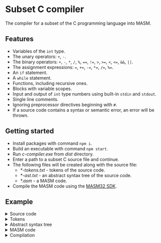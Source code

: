 # Subset C compiler

The compiler for a subset of the C programming language into MASM.

## Features

- Variables of the `int` type.
- The unary operators: `+`, `-`.
- The binary operators: `+`, `-`, `*`, `/`, `%`, `==`, `!=`, `>`, `>=`, `<`, `<=`, `&&`, `||`.
- The assignment expressions: `=`, `+=`, `-=`, `*=`, `/=`, `%=`.
- An `if` statement.
- A `while` statement.
- Functions, including recursive ones.
- Blocks with variable scopes.
- Input and output of `int` type numbers using built-in `stdin` and `stdout`.
- Single line comments.
- Ignoring preprocessor directives beginning with `#`.
- If a source code contains a syntax or semantic error, an error will be thrown.

## Getting started

- Install packages with command `npm i`.
- Build an executable with command `npm start`.
- Run *c-compiler.exe* from *dist* directory.
- Enter a path to a subset C source file and continue.
- The following files will be created along with the source file:
    - _*-tokens.txt_ - tokens of the source code.
    - _*-ast.txt_ - an abstract syntax tree of the source code.
    - _*.asm_ - a MASM code.
- Compile the MASM code using the [MASM32 SDK](https://www.masm32.com).

## Example

<details>
<summary>Source code</summary>

```C
#include <stdio.h>
#define stdout(x) printf("%d\n", x)
#define stdin(x) scanf("%d", &x)


int calculate_recursive_factorial(int n) {
    if (n == 0) return 1;
    return n * calculate_recursive_factorial(n - 1);
}

int calculate_iterative_factorial(int n) {
    int factorial = 1;
    while (n > 1) {
        factorial *= n;
        n -= 1;
    }
    return factorial;
}

int main() {
    int n;
    stdin(n);
    stdout(calculate_recursive_factorial(n));
    stdout(calculate_iterative_factorial(n));
}

```

</details>

<details>
<summary>Tokens</summary>

```Text
"int" (row 6, column 1)
Identifier calculate_recursive_factorial (row 6, column 5)
"(" (row 6, column 34)
"int" (row 6, column 35)
Identifier n (row 6, column 39)
")" (row 6, column 40)
"{" (row 6, column 42)
"if" (row 7, column 5)
"(" (row 7, column 8)
Identifier n (row 7, column 9)
"==" (row 7, column 11)
Integer 0 (row 7, column 14)
")" (row 7, column 15)
"return" (row 7, column 17)
Integer 1 (row 7, column 24)
";" (row 7, column 25)
"return" (row 8, column 5)
Identifier n (row 8, column 12)
"*" (row 8, column 14)
Identifier calculate_recursive_factorial (row 8, column 16)
"(" (row 8, column 45)
Identifier n (row 8, column 46)
"-" (row 8, column 48)
Integer 1 (row 8, column 50)
")" (row 8, column 51)
";" (row 8, column 52)
"}" (row 9, column 1)
"int" (row 11, column 1)
Identifier calculate_iterative_factorial (row 11, column 5)
"(" (row 11, column 34)
"int" (row 11, column 35)
Identifier n (row 11, column 39)
")" (row 11, column 40)
"{" (row 11, column 42)
"int" (row 12, column 5)
Identifier factorial (row 12, column 9)
"=" (row 12, column 19)
Integer 1 (row 12, column 21)
";" (row 12, column 22)
"while" (row 13, column 5)
"(" (row 13, column 11)
Identifier n (row 13, column 12)
">" (row 13, column 14)
Integer 1 (row 13, column 16)
")" (row 13, column 17)
"{" (row 13, column 19)
Identifier factorial (row 14, column 9)
"*=" (row 14, column 19)
Identifier n (row 14, column 22)
";" (row 14, column 23)
Identifier n (row 15, column 9)
"-=" (row 15, column 11)
Integer 1 (row 15, column 14)
";" (row 15, column 15)
"}" (row 16, column 5)
"return" (row 17, column 5)
Identifier factorial (row 17, column 12)
";" (row 17, column 21)
"}" (row 18, column 1)
"int" (row 20, column 1)
Identifier main (row 20, column 5)
"(" (row 20, column 9)
")" (row 20, column 10)
"{" (row 20, column 12)
"int" (row 21, column 5)
Identifier n (row 21, column 9)
";" (row 21, column 10)
"stdin" (row 22, column 5)
"(" (row 22, column 10)
Identifier n (row 22, column 11)
")" (row 22, column 12)
";" (row 22, column 13)
"stdout" (row 23, column 5)
"(" (row 23, column 11)
Identifier calculate_recursive_factorial (row 23, column 12)
"(" (row 23, column 41)
Identifier n (row 23, column 42)
")" (row 23, column 43)
")" (row 23, column 44)
";" (row 23, column 45)
"stdout" (row 24, column 5)
"(" (row 24, column 11)
Identifier calculate_iterative_factorial (row 24, column 12)
"(" (row 24, column 41)
Identifier n (row 24, column 42)
")" (row 24, column 43)
")" (row 24, column 44)
";" (row 24, column 45)
"}" (row 25, column 1)
" " (row 26, column 1)
```

</details>

<details>
<summary>Abstract syntax tree</summary>

```Text
Function calculate_recursive_factorial:
    Variable n_1
    Block:
        If:
            BinaryExpression Equal:
                Variable n_1
                Constant 0
            Return:
                Constant 1
        Return:
            BinaryExpression Mul:
                Variable n_1
                FunctionCall calculate_recursive_factorial:
                    BinaryExpression Sub:
                        Variable n_1
                        Constant 1
Function calculate_iterative_factorial:
    Variable n_1
    Block:
        Declaration:
            Variable factorial_1
            Constant 1
        While:
            BinaryExpression Greater:
                Variable n_1
                Constant 1
            Block:
                Assignment Mul:
                    Variable factorial_1
                    Variable n_1
                Assignment Sub:
                    Variable n_1
                    Constant 1
        Return:
            Variable factorial_1
Function main:
    Block:
        Declaration:
            Variable n_1
        Stdin:
            Variable n_1
        Stdout:
            FunctionCall calculate_recursive_factorial:
                Variable n_1
        Stdout:
            FunctionCall calculate_iterative_factorial:
                Variable n_1
```

</details>

<details>
<summary>MASM code</summary>

```Assembly
.386
.model flat, stdcall
option casemap:none


includelib kernel32.lib
includelib masm32.lib
include kernel32.inc
include masm32.inc


.data
  end_input BYTE 2 dup(?)
  int_buffer BYTE 12 dup(?)
  new_line BYTE 0Ah, 0
  parameter_0 DWORD 0


.code


function_calculate_recursive_factorial PROC
  LOCAL var_n_1: DWORD
  mov eax, parameter_0
  mov var_n_1, eax
  mov eax, var_n_1
  push eax
  mov eax, 0
  mov ebx, eax
  pop eax
  .IF SDWORD PTR eax == ebx
    mov eax, 1
  .ELSE
    mov eax, 0
  .ENDIF
  .IF eax
    mov eax, 1
    RET
  .ENDIF
  mov eax, var_n_1
  push eax
  mov eax, var_n_1
  push eax
  mov eax, 1
  mov ebx, eax
  pop eax
  sub eax, ebx
  mov parameter_0, eax
  INVOKE function_calculate_recursive_factorial
  mov ebx, eax
  pop eax
  imul eax, ebx
  RET
function_calculate_recursive_factorial ENDP


function_calculate_iterative_factorial PROC
  LOCAL var_n_1: DWORD
  LOCAL var_factorial_1: DWORD
  mov eax, parameter_0
  mov var_n_1, eax
  mov eax, 1
  mov var_factorial_1, eax
  mov eax, var_n_1
  push eax
  mov eax, 1
  mov ebx, eax
  pop eax
  .IF SDWORD PTR eax > ebx
    mov eax, 1
  .ELSE
    mov eax, 0
  .ENDIF
  .WHILE eax
    mov eax, var_n_1
    mov ebx, var_factorial_1
    imul ebx, eax
    mov var_factorial_1, ebx
    mov eax, var_factorial_1
    mov eax, 1
    sub var_n_1, eax
    mov eax, var_n_1
    mov eax, var_n_1
    push eax
    mov eax, 1
    mov ebx, eax
    pop eax
    .IF SDWORD PTR eax > ebx
      mov eax, 1
    .ELSE
      mov eax, 0
    .ENDIF
  .ENDW
  mov eax, var_factorial_1
  RET
function_calculate_iterative_factorial ENDP


function_main PROC
  LOCAL var_n_1: DWORD
  INVOKE StdIn, addr int_buffer, 11
  INVOKE atol, addr int_buffer
  mov var_n_1, eax
  mov eax, var_n_1
  mov parameter_0, eax
  INVOKE function_calculate_recursive_factorial
  INVOKE dwtoa, eax, addr int_buffer
  INVOKE StdOut, addr int_buffer
  INVOKE StdOut, addr new_line
  mov eax, var_n_1
  mov parameter_0, eax
  INVOKE function_calculate_iterative_factorial
  INVOKE dwtoa, eax, addr int_buffer
  INVOKE StdOut, addr int_buffer
  INVOKE StdOut, addr new_line
  INVOKE StdIn, addr end_input, 1
  INVOKE ExitProcess, 0
function_main ENDP


end function_main
```

</details>

<details>
<summary>Compilation</summary>

The compilation script for the [MASM32 SDK](https://www.masm32.com):

```Batchfile
setlocal

set SOURCE_FILE_PATH=example.asm
set MASM_SDK_PATH=masm32

"%MASM_SDK_PATH%\bin\ml" ^
    /I "%MASM_SDK_PATH%\include" ^
    /c ^
    /coff ^
    "%SOURCE_FILE_PATH%"
"%MASM_SDK_PATH%\bin\link" ^
    /LIBPATH:"%MASM_SDK_PATH%\lib" ^
    /SUBSYSTEM:CONSOLE ^
    "%SOURCE_FILE_PATH:.asm=.obj%"

endlocal

```

Built [example.exe](https://github.com/KostyaSnov/c-compiler/releases/download/1.0.0/example.exe) is
attached to release 1.0.0.
</details>
